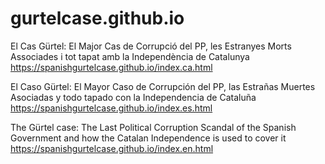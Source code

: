 # gurtelcase.github.io

El Cas Gürtel: El Major Cas de Corrupció del PP, les Estranyes Morts Associades i tot tapat amb la Independència de Catalunya
https://spanishgurtelcase.github.io/index.ca.html

El Caso Gürtel: El Mayor Caso de Corrupción del PP, las Estrañas Muertes Asociadas y todo tapado con la Independencia de Cataluña
https://spanishgurtelcase.github.io/index.es.html

The Gürtel case: The Last Political Corruption Scandal of the Spanish Government and how the Catalan Independence is used to cover it
https://spanishgurtelcase.github.io/index.en.html

